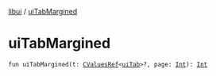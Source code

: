 [libui](index.md) / [uiTabMargined](./ui-tab-margined.md)

# uiTabMargined

`fun uiTabMargined(t: `[`CValuesRef`](../kotlinx.cinterop/-c-values-ref/index.md)`<`[`uiTab`](ui-tab.md)`>?, page: `[`Int`](https://kotlinlang.org/api/latest/jvm/stdlib/kotlin/-int/index.html)`): `[`Int`](https://kotlinlang.org/api/latest/jvm/stdlib/kotlin/-int/index.html)